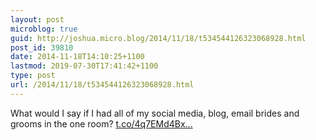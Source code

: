 ```yaml
---
layout: post
microblog: true
guid: http://joshua.micro.blog/2014/11/18/t534544126323068928.html
post_id: 39810
date: 2014-11-18T14:10:25+1100
lastmod: 2019-07-30T17:41:42+1100
type: post
url: /2014/11/18/t534544126323068928.html
---
```

What would I say if I had all of my social media, blog, email brides and grooms in the one room? [t.co/4q7EMd4Bx...](http://t.co/4q7EMd4BxT)
